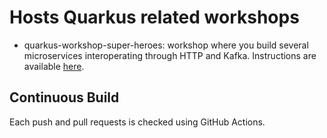 # Hosts Quarkus related workshops

* quarkus-workshop-super-heroes: workshop where you build several microservices interoperating through HTTP and Kafka.
Instructions are available [here](https://quarkus.io/quarkus-workshops/super-heroes/).


## Continuous Build

Each push and pull requests is checked using GitHub Actions.